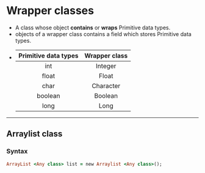 # Wrapper classes

- A class whose object **contains** or **wraps** Primitive data types.
- objects of a wrapper class contains a field which stores Primitive data types. 
- | Primitive data types | Wrapper class |
  |:--------------------:|:-------------:|
  |         int          |    Integer    |
  |        float         |     Float     |
  |         char         |   Character   |
  |       boolean        |    Boolean    |
  |         long         |     Long      |

---

## Arraylist class

### Syntax

``` ruby
ArrayList <Any class> list = new Arraylist <Any class>();
```
